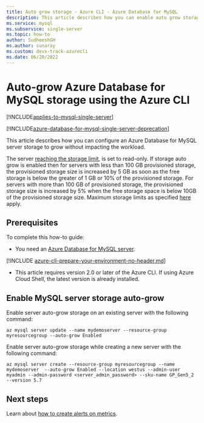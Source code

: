 ```yaml
---
title: Auto grow storage - Azure CLI - Azure Database for MySQL
description: This article describes how you can enable auto grow storage using the Azure CLI in Azure Database for MySQL.
ms.service: mysql
ms.subservice: single-server
ms.topic: how-to
author: SudheeshGH
ms.author: sunaray
ms.custom: devx-track-azurecli
ms.date: 06/20/2022
---
```


# Auto-grow Azure Database for MySQL storage using the Azure CLI

[!INCLUDE[applies-to-mysql-single-server](../includes/applies-to-mysql-single-server.md)]

[!INCLUDE[azure-database-for-mysql-single-server-deprecation](../includes/azure-database-for-mysql-single-server-deprecation.md)]

This article describes how you can configure an Azure Database for MySQL server storage to grow without impacting the workload.

The server [reaching the storage limit](./concepts-pricing-tiers.md#reaching-the-storage-limit), is set to read-only. If storage auto grow is enabled then for servers with less than 100 GB provisioned storage, the provisioned storage size is increased by 5 GB as soon as the free storage is below the greater of 1 GB or 10% of the provisioned storage. For servers with more than 100 GB of provisioned storage, the provisioned storage size is increased by 5% when the free storage space is below 10GB of the provisioned storage size. Maximum storage limits as specified [here](./concepts-pricing-tiers.md#storage) apply.

## Prerequisites

To complete this how-to guide:

- You need an [Azure Database for MySQL server](quickstart-create-mysql-server-database-using-azure-cli.md).

[!INCLUDE [azure-cli-prepare-your-environment-no-header.md](~/articles/reusable-content/azure-cli/azure-cli-prepare-your-environment-no-header.md)]

- This article requires version 2.0 or later of the Azure CLI. If using Azure Cloud Shell, the latest version is already installed.

## Enable MySQL server storage auto-grow

Enable server auto-grow storage on an existing server with the following command:

```azurecli-interactive
az mysql server update --name mydemoserver --resource-group myresourcegroup --auto-grow Enabled
```

Enable server auto-grow storage while creating a new server with the following command:

```azurecli-interactive
az mysql server create --resource-group myresourcegroup --name mydemoserver  --auto-grow Enabled --location westus --admin-user myadmin --admin-password <server_admin_password> --sku-name GP_Gen5_2 --version 5.7
```

## Next steps

Learn about [how to create alerts on metrics](how-to-alert-on-metric.md).
